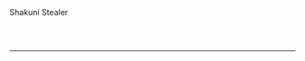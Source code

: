 <div style="font-family: -apple-system,BlinkMacSystemFont,"Segoe UI","Noto Sans",Helvetica,Arial,sans-serif,"Apple Color Emoji","Segoe UI Emoji";">Shakuni Stealer</div>
<hr style="border-radius: 2%; margin-top: 60px; margin-bottom: 60px;" noshade="" size="20" width="100%">
